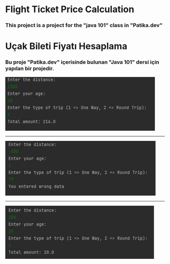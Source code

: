 # Flight Ticket Price Calculation

### This project is a project for the "java 101" class in "Patika.dev"

###



# Uçak Bileti Fiyatı Hesaplama

### Bu proje "Patika.dev" içerisinde bulunan "Java 101" dersi için yapılan bir projedir.

![img.png](img.png)

---------------------------------

![img_1.png](img_1.png)

-------------------------------

![img_2.png](img_2.png)
